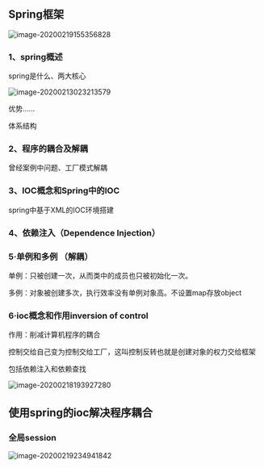 ## Spring框架

![image-20200219155356828](C:\Users\admin\AppData\Roaming\Typora\typora-user-images\image-20200219155356828.png)

### 1、spring概述

spring是什么、两大核心

![image-20200213023213579](C:\Users\admin\AppData\Roaming\Typora\typora-user-images\image-20200213023213579.png)

优势……

体系结构

### 2、程序的耦合及解耦

曾经案例中问题、工厂模式解耦

### 3、IOC概念和Spring中的IOC

spring中基于XML的IOC环境搭建

### 4、依赖注入（Dependence Injection）

### 5·单例和多例		（解耦）

单例：只被创建一次，从而类中的成员也只被初始化一次。

多例：对象被创建多次，执行效率没有单例对象高。不设置map存放object

### 6·ioc概念和作用inversion of control

作用：削减计算机程序的耦合

控制交给自己变为控制交给工厂，这叫控制反转也就是创建对象的权力交给框架

包括依赖注入和依赖查找

![image-20200218193927280](C:\Users\admin\AppData\Roaming\Typora\typora-user-images\image-20200218193927280.png)

## 使用spring的ioc解决程序耦合

### 全局session

![image-20200219234941842](C:\Users\admin\AppData\Roaming\Typora\typora-user-images\image-20200219234941842.png)




